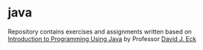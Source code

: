 
# java
<html>
  <section>
      Repository contains exercises and assignments written based on <a href='http://math.hws.edu/javanotes/'>Introduction to Programming Using Java</a> by Professor <a href='http://math.hws.edu/eck/'>David J. Eck</a>
  </section>
</html
